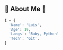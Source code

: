 ## 🚀 About Me 🚀
```py
I = {
  'Name': 'Luis',
  'Age': 19,
  'Langs': 'Ruby, Python'
  'Tech': 'Git',
}
```
